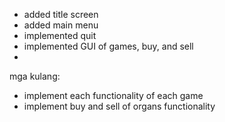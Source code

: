 - added title screen
- added main menu
- implemented quit
- implemented GUI of games, buy, and sell
- 
mga kulang:
- implement each functionality of each game
- implement buy and sell of organs functionality
